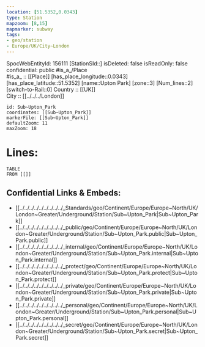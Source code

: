 ```yaml
---
location: [51.5352,0.0343] 
type: Station 
mapzoom: [8,15] 
mapmarker: subway 
tags:
- geo/station
- Europe/UK/City~London
---
```

SpocWebEntityId: 156111
[StationSId::] 
isDeleted: false
isReadOnly: false
confidential: public
#is_a_/Place  
#is_a_ :: [[Place]] 
[has_place_longitude::0.0343] 
[has_place_latitude::51.5352] 
[name::Upton Park] 
[zone::3] 
[Num_lines::2] 
[switch-to-Rail::0] 
Country :: [[UK]]  
City :: [[../../../London]]  


```leaflet
id: Sub~Upton_Park
coordinates: [[Sub~Upton_Park]] 
markerFile: [[Sub~Upton_Park]] 
defaultZoom: 11 
maxZoom: 18
```


# Lines: 
```dataview
TABLE 
FROM [[]] 
```

## Confidential Links & Embeds: 
- [[../../../../../../../../../_Standards/geo/Continent/Europe/Europe~North/UK/London~Greater/Underground/Station/Sub~Upton_Park|Sub~Upton_Park]] 
- [[../../../../../../../../../_public/geo/Continent/Europe/Europe~North/UK/London~Greater/Underground/Station/Sub~Upton_Park.public|Sub~Upton_Park.public]] 
- [[../../../../../../../../../_internal/geo/Continent/Europe/Europe~North/UK/London~Greater/Underground/Station/Sub~Upton_Park.internal|Sub~Upton_Park.internal]] 
- [[../../../../../../../../../_protect/geo/Continent/Europe/Europe~North/UK/London~Greater/Underground/Station/Sub~Upton_Park.protect|Sub~Upton_Park.protect]] 
- [[../../../../../../../../../_private/geo/Continent/Europe/Europe~North/UK/London~Greater/Underground/Station/Sub~Upton_Park.private|Sub~Upton_Park.private]] 
- [[../../../../../../../../../_personal/geo/Continent/Europe/Europe~North/UK/London~Greater/Underground/Station/Sub~Upton_Park.personal|Sub~Upton_Park.personal]] 
- [[../../../../../../../../../_secret/geo/Continent/Europe/Europe~North/UK/London~Greater/Underground/Station/Sub~Upton_Park.secret|Sub~Upton_Park.secret]] 

